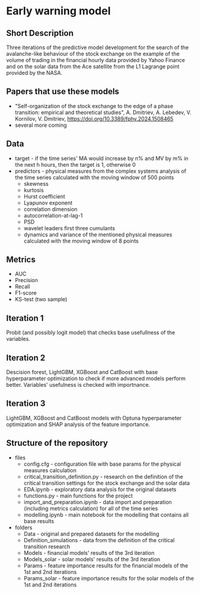 # Early warning model

## Short Description
Three iterations of the predictive model development for the search of the avalanche-like behaviour of the stock exchange on the example of the volume of trading in the financial hourly data provided by Yahoo Finance and on the solar data from the Ace satellite from the L1 Lagrange point provided by the NASA.

## Papers that use these models
- "Self-organization of the stock exchange to the edge of a phase transition: empirical and theoretical studies", A. Dmitriev, A. Lebedev, V. Kornilov, V. Dmitriev, https://doi.org/10.3389/fphy.2024.1508465
- several more coming

## Data
- target - if the time series' MA would increase by n% and MV by m% in the next h hours, then the target is 1, otherwise 0
- predictors - physical measures from the complex systems analysis of the time series calculated with the moving window of 500 points
    - skewness
    - kurtosis
    - Hurst coefficient
    - Lyapunov exponent
    - correlation dimension
    - autocorrelation-at-lag-1
    - PSD
    - wavelet leaders first three cumulants
    - dynamics and variance of the mentioned physical measures calculated with the moving window of 8 points

## Metrics
- AUC
- Precision
- Recall
- F1-score
- KS-test (two sample)

## Iteration 1
Probit (and possibly logit model) that checks base usefullness of the variables. 

## Iteration 2
Descision forest, LightGBM, XGBoost and CatBoost with base hyperparameter optimization to check if more advanced models perform better. Variables' usefulness is checked with importnance.

## Iteration 3
LightGBM, XGBoost and CatBoost models with Optuna hyperparameter optimization and SHAP analysis of the feature importance.

## Structure of the repository
- files
    - config.cfg - configuration file with base params for the physical measures calculation
    - critical_transition_definition.py - research on the definition of the critical transition settings for the stock exchange and the solar data
    - EDA.ipynb - exploratory data analysis for the original datasets
    - functions.py - main functions for the project
    - import_and_preparation.ipynb - data import and preparation (including metrics calculation) for all of the time series
    - modelling.ipynb - main notebook for the modelling that contains all base results
- folders
    - Data - original and prepared datasets for the modelling
    - Definition_simulations - data from the definition of the critical transition research
    - Models - financial models' results of the 3rd iteration
    - Models_solar - solar models' results of the 3rd iteration
    - Params - feature importance results for the financial models of the 1st and 2nd iterations
    - Params_solar - feature importance results for the solar models of the 1st and 2nd iterations